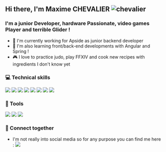 ## Hi there, I'm Maxime CHEVALIER ![chevalier](https://user-images.githubusercontent.com/49071026/165537276-7fd03b3e-1bab-4196-bb93-56efc5e9a436.png)
<!-- "https://www.flaticon.com/fr/icones-gratuites/chevalier" title="chevalier icônes" Chevalier icon created by Freepik - Flaticon -->

### I'm a junior Developer, hardware Passionate, video games Player and terrible Glider !

* 💼 I'm currently working for Apside as junior backend developer
* 🌱 I'm also learning front/back-end developments with Angular and Spring !
* 🎮 I love to practice judo, play FFXIV and cook new recipes with ingredients I don't know yet

### 💻 Technical skills
![](https://img.shields.io/badge/Java-ED8B00?style=plastic&logo=java&logoColor=white&labelColor=383E42)
![](https://img.shields.io/badge/JavaScript-F7DF1E?style=plastic&logo=javascript&logoColor=white&labelColor=383E42)
![](https://img.shields.io/badge/TypeScript-007ACC?style=plastic&logo=typescript&logoColor=white&labelColor=383E42)
![](https://img.shields.io/badge/HTML5-E34F26?style=plastic&logo=html5&logoColor=white&labelColor=383E42)
![](https://img.shields.io/badge/CSS3-1572B6?style=plastic&logo=css3&logoColor=white&labelColor=383E42)
![](https://img.shields.io/badge/Spring-6DB33F?style=plastic&logo=spring&logoColor=white&labelColor=383E42)
![](https://img.shields.io/badge/Angular-DD0031?style=plastic&logo=angular&logoColor=white&labelColor=383E42)
![](https://img.shields.io/badge/Symfony-black?style=plastic&logo=symfony&logoColor=white&labelColor=383E42)

### 🧰 Tools
![](https://img.shields.io/badge/Git-F54D27?style=plastic&logo=git&logoColor=white&labelColor=383E42)
<a href="https://github.com/Urkair">![](https://img.shields.io/badge/GitHub-black?style=plastic&logo=github&logoColor=white&labelColor=383E42)</a>
<a href="https://gitlab.com/Urkair">![](https://img.shields.io/badge/GitLab-FC6D21?style=plastic&logo=gitlab&logoColor=white&labelColor=383E42)</a>

### 📱 Connect together
* I'm not really into social media so for any purpose you can find me here : <a href="https://www.linkedin.com/in/maxime.chevaliermc/">![](https://img.shields.io/badge/LinkedIn-0077B5?style=plastic&logo=linkedin&logoColor=white&labelColor=383E42)</a>
